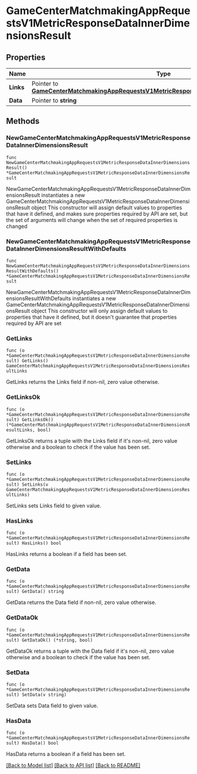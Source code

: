 # GameCenterMatchmakingAppRequestsV1MetricResponseDataInnerDimensionsResult

## Properties

Name | Type | Description | Notes
------------ | ------------- | ------------- | -------------
**Links** | Pointer to [**GameCenterMatchmakingAppRequestsV1MetricResponseDataInnerDimensionsResultLinks**](GameCenterMatchmakingAppRequestsV1MetricResponseDataInnerDimensionsResultLinks.md) |  | [optional] 
**Data** | Pointer to **string** |  | [optional] 

## Methods

### NewGameCenterMatchmakingAppRequestsV1MetricResponseDataInnerDimensionsResult

`func NewGameCenterMatchmakingAppRequestsV1MetricResponseDataInnerDimensionsResult() *GameCenterMatchmakingAppRequestsV1MetricResponseDataInnerDimensionsResult`

NewGameCenterMatchmakingAppRequestsV1MetricResponseDataInnerDimensionsResult instantiates a new GameCenterMatchmakingAppRequestsV1MetricResponseDataInnerDimensionsResult object
This constructor will assign default values to properties that have it defined,
and makes sure properties required by API are set, but the set of arguments
will change when the set of required properties is changed

### NewGameCenterMatchmakingAppRequestsV1MetricResponseDataInnerDimensionsResultWithDefaults

`func NewGameCenterMatchmakingAppRequestsV1MetricResponseDataInnerDimensionsResultWithDefaults() *GameCenterMatchmakingAppRequestsV1MetricResponseDataInnerDimensionsResult`

NewGameCenterMatchmakingAppRequestsV1MetricResponseDataInnerDimensionsResultWithDefaults instantiates a new GameCenterMatchmakingAppRequestsV1MetricResponseDataInnerDimensionsResult object
This constructor will only assign default values to properties that have it defined,
but it doesn't guarantee that properties required by API are set

### GetLinks

`func (o *GameCenterMatchmakingAppRequestsV1MetricResponseDataInnerDimensionsResult) GetLinks() GameCenterMatchmakingAppRequestsV1MetricResponseDataInnerDimensionsResultLinks`

GetLinks returns the Links field if non-nil, zero value otherwise.

### GetLinksOk

`func (o *GameCenterMatchmakingAppRequestsV1MetricResponseDataInnerDimensionsResult) GetLinksOk() (*GameCenterMatchmakingAppRequestsV1MetricResponseDataInnerDimensionsResultLinks, bool)`

GetLinksOk returns a tuple with the Links field if it's non-nil, zero value otherwise
and a boolean to check if the value has been set.

### SetLinks

`func (o *GameCenterMatchmakingAppRequestsV1MetricResponseDataInnerDimensionsResult) SetLinks(v GameCenterMatchmakingAppRequestsV1MetricResponseDataInnerDimensionsResultLinks)`

SetLinks sets Links field to given value.

### HasLinks

`func (o *GameCenterMatchmakingAppRequestsV1MetricResponseDataInnerDimensionsResult) HasLinks() bool`

HasLinks returns a boolean if a field has been set.

### GetData

`func (o *GameCenterMatchmakingAppRequestsV1MetricResponseDataInnerDimensionsResult) GetData() string`

GetData returns the Data field if non-nil, zero value otherwise.

### GetDataOk

`func (o *GameCenterMatchmakingAppRequestsV1MetricResponseDataInnerDimensionsResult) GetDataOk() (*string, bool)`

GetDataOk returns a tuple with the Data field if it's non-nil, zero value otherwise
and a boolean to check if the value has been set.

### SetData

`func (o *GameCenterMatchmakingAppRequestsV1MetricResponseDataInnerDimensionsResult) SetData(v string)`

SetData sets Data field to given value.

### HasData

`func (o *GameCenterMatchmakingAppRequestsV1MetricResponseDataInnerDimensionsResult) HasData() bool`

HasData returns a boolean if a field has been set.


[[Back to Model list]](../README.md#documentation-for-models) [[Back to API list]](../README.md#documentation-for-api-endpoints) [[Back to README]](../README.md)


